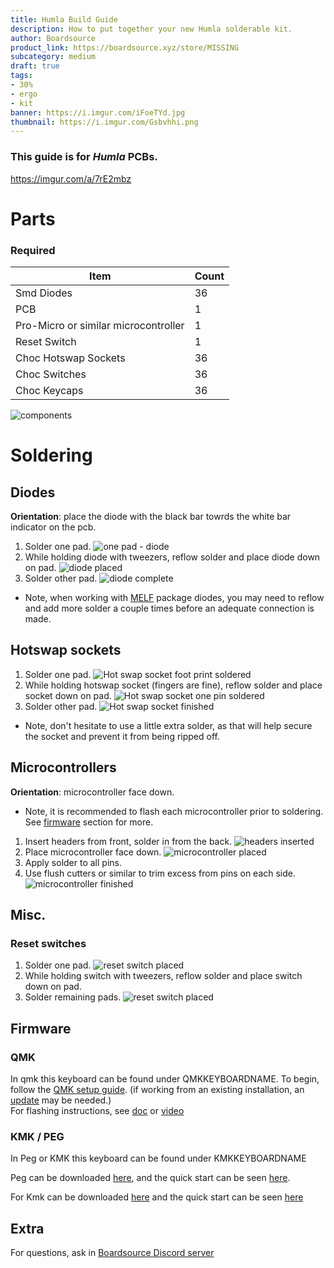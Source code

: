 ```yaml
---
title: Humla Build Guide
description: How to put together your new Humla solderable kit.
author: Boardsource
product_link: https://boardsource.xyz/store/MISSING
subcategory: medium
draft: true
tags: 
- 30%
- ergo
- kit
banner: https://i.imgur.com/iFoeTYd.jpg
thumbnail: https://i.imgur.com/Gsbvhhi.png
---
```


### This guide is for *Humla* PCBs.
https://imgur.com/a/7rE2mbz
# Parts
### Required 
| Item | Count |
|------|-------|
| Smd Diodes | 36 |
| PCB | 1 |
| Pro-Micro or similar microcontroller | 1 |
| Reset Switch | 1 | 
| Choc Hotswap Sockets | 36 | 
| Choc Switches | 36 | 
| Choc Keycaps | 36 |



![components](https://imgur.com/jT8HUQ3.jpg)

# Soldering
## Diodes
**Orientation**: place the diode with the black bar towrds the white bar indicator on the pcb.
1. Solder one pad.
![one pad - diode](https://imgur.com/4xkhNLN.jpg)
2. While holding diode with tweezers, reflow solder and place diode down on pad.
![diode placed](https://imgur.com/ebNhsk3.jpg)
3. Solder other pad.
![diode complete](https://imgur.com/xgMnV9D.jpg)
- Note, when working with [MELF](https://en.wikipedia.org/wiki/Metal_electrode_leadless_face) package diodes,
you may need to reflow and add more solder a couple times before an adequate connection is made.



## Hotswap sockets
1. Solder one pad.
![Hot swap socket foot print soldered](https://imgur.com/Vzn1JnV.jpg)
2. While holding hotswap socket (fingers are fine), reflow solder and place socket down on pad.
![Hot swap socket one pin soldered](https://imgur.com/NWXUwe0.jpg)
3. Solder other pad.
![Hot swap socket finished](https://imgur.com/4jkgbsp.jpg)
- Note, don't hesitate to use a little extra solder, as that will help secure the socket and prevent it from being ripped off.

## Microcontrollers
**Orientation**: microcontroller face down.
- Note, it is recommended to flash each microcontroller prior to soldering. See [firmware](#firmware) section for more.
1. Insert headers from front, solder in from the back.
![headers inserted](https://imgur.com/RvOAjJe.jpg)
2. Place microcontroller face down. 
![microcontroller placed](https://imgur.com/0NZEMJe.jpg)
3. Apply solder to all pins.
4. Use flush cutters or similar to trim excess from pins on each side.
![microcontroller finished](https://imgur.com/Nuecurb.jpg)



## Misc.

### Reset switches
1. Solder one pad.
![reset switch placed](https://imgur.com/HfQZimm.jpg)
2. While holding switch with tweezers, reflow solder and place switch down on pad.
3. Solder remaining pads.
![reset switch placed](https://imgur.com/CUYsUdS.jpg)



## Firmware

### QMK
In qmk this keyboard can be found under QMKKEYBOARDNAME.
To begin, follow the [QMK setup guide](https://docs.qmk.fm/#/newbs_getting_started). (if working from an existing installation, an [update](https://docs.qmk.fm/#/newbs_git_using_your_master_branch?id=updating-your-master-branch) may be needed.) \
For flashing instructions, see [doc](https://docs.qmk.fm/#/newbs_flashing) or [video](https://www.youtube.com/watch?v=fuBJbdCFF0Q)

### KMK / PEG
In Peg or KMK this keyboard can be found under KMKKEYBOARDNAME

Peg can be downloaded [here](https://peg.software/), and the quick start can be seen [here](https://peg.software/docs/Peg_Client/#quick-start-and-testing).

For Kmk can be downloaded [here](https://github.com/KMKfw/kmk_firmware) and the quick start can be seen [here](http://kmkfw.io/docs/Getting_Started#tldr-quick-start-guide)



## Extra
For questions, ask in [Boardsource Discord server](https://discord.gg/5qpqbgaTYz)
